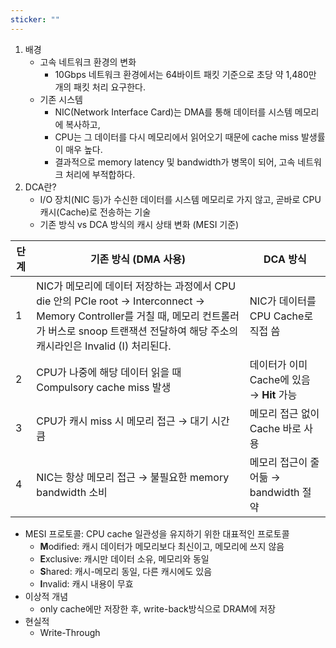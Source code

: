 ```yaml
---
sticker: ""
---
```

1. 배경
    - 고속 네트워크 환경의 변화
        - 10Gbps 네트워크 환경에서는 64바이트 패킷 기준으로 초당 약 1,480만 개의 패킷 처리 요구한다.
    - 기존 시스템
        - NIC(Network Interface Card)는 DMA를 통해 데이터를 시스템 메모리에 복사하고,
        - CPU는 그 데이터를 다시 메모리에서 읽어오기 때문에 cache miss 발생률이 매우 높다.
        - 결과적으로 memory latency 및 bandwidth가 병목이 되어, 고속 네트워크 처리에 부적합하다.
2. DCA란?
    - I/O 장치(NIC 등)가 수신한 데이터를 시스템 메모리로 가지 않고, 곧바로 CPU 캐시(Cache)로 전송하는 기술
    - 기존 방식 vs DCA 방식의 캐시 상태 변화 (MESI 기준)

| 단계  | 기존 방식 (DMA 사용)                                                                                                                                      | DCA 방식                         |
| --- | --------------------------------------------------------------------------------------------------------------------------------------------------- | ------------------------------ |
| 1   | NIC가 메모리에 데이터 저장하는 과정에서 CPU die 안의 PCIe root → Interconnect → Memory Controller를 거칠 때, 메모리 컨트롤러가 버스로 snoop 트랜잭션 전달하여 해당 주소의 캐시라인은 Invalid (I) 처리된다. | NIC가 데이터를 CPU Cache로 직접 씀      |
| 2   | CPU가 나중에 해당 데이터 읽을 때 Compulsory cache miss 발생                                                                                                       | 데이터가 이미 Cache에 있음 → **Hit** 가능 |
| 3   | CPU가 캐시 miss 시 메모리 접근 → 대기 시간 큼                                                                                                                     | 메모리 접근 없이 Cache 바로 사용          |
| 4   | NIC는 항상 메모리 접근 → 불필요한 memory bandwidth 소비                                                                                                           | 메모리 접근이 줄어듦 → bandwidth 절약     |
- MESI 프로토콜: CPU cache 일관성을 유지하기 위한 대표적인 프로토콜
    - **M**odified: 캐시 데이터가 메모리보다 최신이고, 메모리에 쓰지 않음
    - **E**xclusive: 캐시만 데이터 소유, 메모리와 동일
    - **S**hared: 캐시-메모리 동일, 다른 캐시에도 있음
    - **I**nvalid: 캐시 내용이 무효
- 이상적 개념
    - only cache에만 저장한 후, write-back방식으로 DRAM에 저장
- 현실적
    - Write-Through